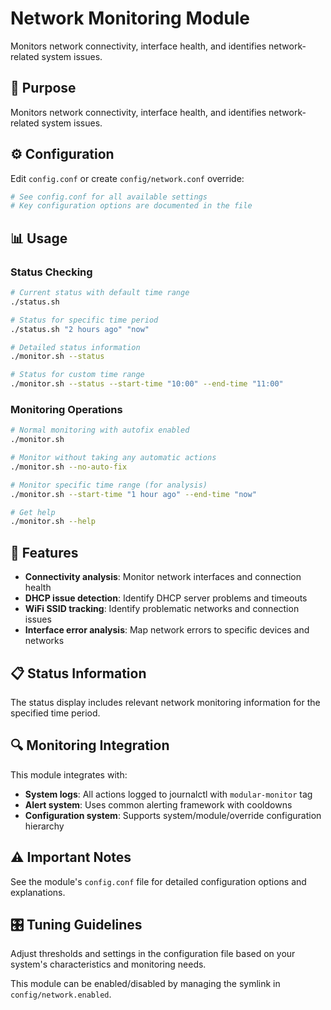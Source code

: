 # Network Monitoring Module

Monitors network connectivity, interface health, and identifies network-related system issues.

## 🎯 **Purpose**

Monitors network connectivity, interface health, and identifies network-related system issues.

## ⚙️ **Configuration**

Edit `config.conf` or create `config/network.conf` override:

```bash
# See config.conf for all available settings
# Key configuration options are documented in the file
```

## 📊 **Usage**

### **Status Checking**
```bash
# Current status with default time range
./status.sh

# Status for specific time period  
./status.sh "2 hours ago" "now"

# Detailed status information
./monitor.sh --status

# Status for custom time range
./monitor.sh --status --start-time "10:00" --end-time "11:00"
```

### **Monitoring Operations**
```bash
# Normal monitoring with autofix enabled
./monitor.sh

# Monitor without taking any automatic actions
./monitor.sh --no-auto-fix

# Monitor specific time range (for analysis)
./monitor.sh --start-time "1 hour ago" --end-time "now"

# Get help
./monitor.sh --help
```

## 🔧 **Features**

- **Connectivity analysis**: Monitor network interfaces and connection health
- **DHCP issue detection**: Identify DHCP server problems and timeouts
- **WiFi SSID tracking**: Identify problematic networks and connection issues
- **Interface error analysis**: Map network errors to specific devices and networks

## 📋 **Status Information**

The status display includes relevant network monitoring information for the specified time period.

## 🔍 **Monitoring Integration**

This module integrates with:
- **System logs**: All actions logged to journalctl with `modular-monitor` tag
- **Alert system**: Uses common alerting framework with cooldowns
- **Configuration system**: Supports system/module/override configuration hierarchy

## ⚠️ **Important Notes**

See the module's `config.conf` file for detailed configuration options and explanations.

## 🎛️ **Tuning Guidelines**

Adjust thresholds and settings in the configuration file based on your system's characteristics and monitoring needs.

This module can be enabled/disabled by managing the symlink in `config/network.enabled`.
